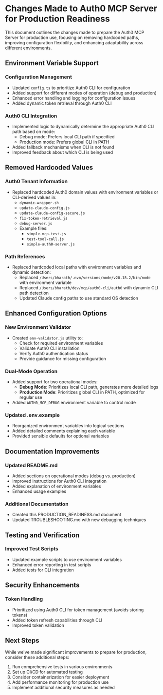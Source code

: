 # Changes Made to Auth0 MCP Server for Production Readiness

This document outlines the changes made to prepare the Auth0 MCP Server for production use, focusing on removing hardcoded paths, improving configuration flexibility, and enhancing adaptability across different environments.

## Environment Variable Support

### Configuration Management
- Updated `config.ts` to prioritize Auth0 CLI for configuration
- Added support for different modes of operation (debug and production)
- Enhanced error handling and logging for configuration issues
- Added dynamic token retrieval through Auth0 CLI

### Auth0 CLI Integration
- Implemented logic to dynamically determine the appropriate Auth0 CLI path based on mode:
  - Debug mode: Prefers local CLI path if specified
  - Production mode: Prefers global CLI in PATH
- Added fallback mechanisms when CLI is not found
- Improved feedback about which CLI is being used

## Removed Hardcoded Values

### Auth0 Tenant Information
- Replaced hardcoded Auth0 domain values with environment variables or CLI-derived values in:
  - `dynamic-wrapper.sh`
  - `update-claude-config.js`
  - `update-claude-config-secure.js`
  - `fix-token-retrieval.js`
  - `debug-server.js`
  - Example files:
    - `simple-mcp-test.js`
    - `test-tool-call.js`
    - `simple-auth0-server.js`

### Path References
- Replaced hardcoded local paths with environment variables and dynamic detection:
  - Replaced `/Users/bharath/.nvm/versions/node/v20.18.2/bin/node` with environment variable
  - Replaced `/Users/bharath/dev/mcp/auth0-cli/auth0` with dynamic CLI path detection
  - Updated Claude config paths to use standard OS detection

## Enhanced Configuration Options

### New Environment Validator
- Created `env-validator.js` utility to:
  - Check for required environment variables
  - Validate Auth0 CLI installation
  - Verify Auth0 authentication status
  - Provide guidance for missing configuration

### Dual-Mode Operation
- Added support for two operational modes:
  - **Debug Mode**: Prioritizes local CLI path, generates more detailed logs
  - **Production Mode**: Prioritizes global CLI in PATH, optimized for regular use
- Added `AUTH0_MCP_DEBUG` environment variable to control mode

### Updated .env.example
- Reorganized environment variables into logical sections
- Added detailed comments explaining each variable
- Provided sensible defaults for optional variables

## Documentation Improvements

### Updated README.md
- Added sections on operational modes (debug vs. production)
- Improved instructions for Auth0 CLI integration
- Added explanation of environment variables
- Enhanced usage examples

### Additional Documentation
- Created this PRODUCTION_READINESS.md document
- Updated TROUBLESHOOTING.md with new debugging techniques

## Testing and Verification

### Improved Test Scripts
- Updated example scripts to use environment variables
- Enhanced error reporting in test scripts
- Added tests for CLI integration

## Security Enhancements

### Token Handling
- Prioritized using Auth0 CLI for token management (avoids storing tokens)
- Added token refresh capabilities through CLI
- Improved token validation

## Next Steps

While we've made significant improvements to prepare for production, consider these additional steps:

1. Run comprehensive tests in various environments
2. Set up CI/CD for automated testing
3. Consider containerization for easier deployment
4. Add performance monitoring for production use
5. Implement additional security measures as needed
